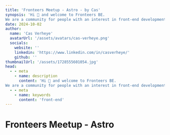 ```yaml
---
title: 'Fronteers Meetup - Astro - by Cas'
synopsis: 'Hi 👋 and welcome to Fronteers BE.
We are a community for people with an interest in front-end development and we host casual meetups in Ghent. Occiasionally also in Antwerp and Kortrijk.'
date: 2024-10-02
author:
  name: 'Cas Verheye'
  avatarUrl: '/assets/avatars/cas-verheye.png'
  socials:
    website: ''
    linkedin: 'https://www.linkedin.com/in/casverheye/'
    github: ''
thumbnailUrl: '/assets/1728555601054.jpg'
head:
  - - meta
    - name: description
      content: 'Hi 👋 and welcome to Fronteers BE.
We are a community for people with an interest in front-end development and we host casual meetups in Ghent. Occiasionally also in Antwerp and Kortrijk.'
  - - meta
    - name: keywords
      content: 'front-end'
---
```


# Fronteers Meetup - Astro